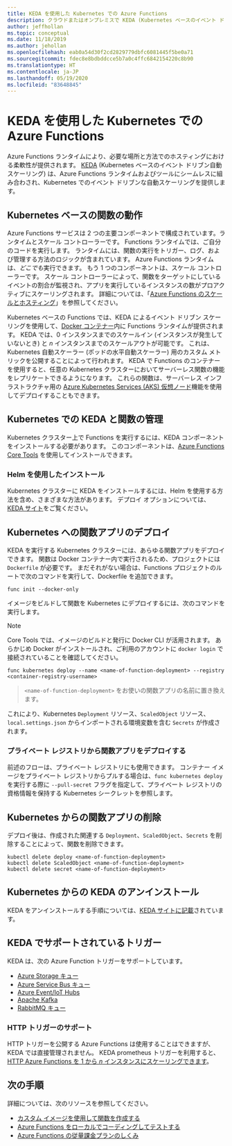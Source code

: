```yaml
---
title: KEDA を使用した Kubernetes での Azure Functions
description: クラウドまたはオンプレミスで KEDA (Kubernetes ベースのイベント ドリブン自動スケーリング) を使用して Kubernetes で Azure Functions を実行する方法について説明します。
author: jeffhollan
ms.topic: conceptual
ms.date: 11/18/2019
ms.author: jehollan
ms.openlocfilehash: eab0a54d30f2cd2829779dbfc6081445f5be0a71
ms.sourcegitcommit: fdec8e8bdbddcce5b7a0c4ffc6842154220c8b90
ms.translationtype: HT
ms.contentlocale: ja-JP
ms.lasthandoff: 05/19/2020
ms.locfileid: "83648845"
---
```

# <a name="azure-functions-on-kubernetes-with-keda"></a>KEDA を使用した Kubernetes での Azure Functions

Azure Functions ランタイムにより、必要な場所と方法でのホスティングにおける柔軟性が提供されます。  [KEDA](https://keda.sh) (Kubernetes ベースのイベント ドリブン自動スケーリング) は、Azure Functions ランタイムおよびツールにシームレスに組み合わされ、Kubernetes でのイベント ドリブンな自動スケーリングを提供します。

## <a name="how-kubernetes-based-functions-work"></a>Kubernetes ベースの関数の動作

Azure Functions サービスは 2 つの主要コンポーネントで構成されています。ランタイムとスケール コントローラーです。  Functions ランタイムでは、ご自分のコードを実行します。  ランタイムには、関数の実行をトリガー、ログ、および管理する方法のロジックが含まれています。  Azure Functions ランタイムは、*どこでも*実行できます。  もう 1 つのコンポーネントは、スケール コントローラーです。  スケール コントローラーによって、関数をターゲットにしているイベントの割合が監視され、アプリを実行しているインスタンスの数がプロアクティブにスケーリングされます。  詳細については、「[Azure Functions のスケールとホスティング](functions-scale.md)」を参照してください。

Kubernetes ベースの Functions では、KEDA によるイベント ドリブン スケーリングを使用して、[Docker コンテナー](functions-create-function-linux-custom-image.md)内に Functions ランタイムが提供されます。  KEDA では、0 インスタンスまでのスケールイン (インスタンスが発生していないとき) と *n* インスタンスまでのスケールアウトが可能です。 これは、Kubernetes 自動スケーラー (ポッドの水平自動スケーラー) 用のカスタム メトリックを公開することによって行われます。  KEDA で Functions のコンテナーを使用すると、任意の Kubernetes クラスターにおいてサーバーレス関数の機能をレプリケートできるようになります。  これらの関数は、サーバーレス インフラストラクチャ用の [Azure Kubernetes Services (AKS) 仮想ノード](../aks/virtual-nodes-cli.md)機能を使用してデプロイすることもできます。

## <a name="managing-keda-and-functions-in-kubernetes"></a>Kubernetes での KEDA と関数の管理

Kubernetes クラスター上で Functions を実行するには、KEDA コンポーネントをインストールする必要があります。 このコンポーネントは、[Azure Functions Core Tools](functions-run-local.md) を使用してインストールできます。

### <a name="installing-with-helm"></a>Helm を使用したインストール

Kubernetes クラスターに KEDA をインストールするには、Helm を使用する方法を含め、さまざまな方法があります。  デプロイ オプションについては、[KEDA サイト](https://keda.sh/docs/1.4/deploy/)をご覧ください。

## <a name="deploying-a-function-app-to-kubernetes"></a>Kubernetes への関数アプリのデプロイ

KEDA を実行する Kubernetes クラスターには、あらゆる関数アプリをデプロイできます。  関数は Docker コンテナー内で実行されるため、プロジェクトには `Dockerfile` が必要です。  まだそれがない場合は、Functions プロジェクトのルートで次のコマンドを実行して、Dockerfile を追加できます。

```cli
func init --docker-only
```

イメージをビルドして関数を Kubernetes にデプロイするには、次のコマンドを実行します。

> [!NOTE]
> Core Tools では、イメージのビルドと発行に Docker CLI が活用されます。 あらかじめ Docker がインストールされ、ご利用のアカウントに `docker login` で接続されていることを確認してください。

```cli
func kubernetes deploy --name <name-of-function-deployment> --registry <container-registry-username>
```

> `<name-of-function-deployment>` をお使いの関数アプリの名前に置き換えます。

これにより、Kubernetes `Deployment` リソース、`ScaledObject` リソース、`local.settings.json` からインポートされる環境変数を含む `Secrets` が作成されます。

### <a name="deploying-a-function-app-from-a-private-registry"></a>プライベート レジストリから関数アプリをデプロイする

前述のフローは、プライベート レジストリにも使用できます。  コンテナー イメージをプライベート レジストリからプルする場合は、`func kubernetes deploy` を実行する際に `--pull-secret` フラグを指定して、プライベート レジストリの資格情報を保持する Kubernetes シークレットを参照します。

## <a name="removing-a-function-app-from-kubernetes"></a>Kubernetes からの関数アプリの削除

デプロイ後は、作成された関連する `Deployment`、`ScaledObject`、`Secrets` を削除することによって、関数を削除できます。

```cli
kubectl delete deploy <name-of-function-deployment>
kubectl delete ScaledObject <name-of-function-deployment>
kubectl delete secret <name-of-function-deployment>
```

## <a name="uninstalling-keda-from-kubernetes"></a>Kubernetes からの KEDA のアンインストール

KEDA をアンインストールする手順については、[KEDA サイトに記載](https://keda.sh/docs/1.4/deploy/)されています。

## <a name="supported-triggers-in-keda"></a>KEDA でサポートされているトリガー

KEDA は、次の Azure Function トリガーをサポートしています。

* [Azure Storage キュー](functions-bindings-storage-queue.md)
* [Azure Service Bus キュー](functions-bindings-service-bus.md)
* [Azure Event/IoT Hubs](functions-bindings-event-hubs.md)
* [Apache Kafka](https://github.com/azure/azure-functions-kafka-extension)
* [RabbitMQ キュー](https://github.com/azure/azure-functions-rabbitmq-extension)

### <a name="http-trigger-support"></a>HTTP トリガーのサポート

HTTP トリガーを公開する Azure Functions は使用することはできますが、KEDA では直接管理されません。  KEDA prometheus トリガーを利用すると、[HTTP Azure Functions を 1 から *n* インスタンスにスケーリングできます](https://dev.to/anirudhgarg_99/scale-up-and-down-a-http-triggered-function-app-in-kubernetes-using-keda-4m42)。

## <a name="next-steps"></a>次の手順
詳細については、次のリソースを参照してください。

* [カスタム イメージを使用して関数を作成する](functions-create-function-linux-custom-image.md)
* [Azure Functions をローカルでコーディングしてテストする](functions-develop-local.md)
* [Azure Functions の従量課金プランのしくみ](functions-scale.md)